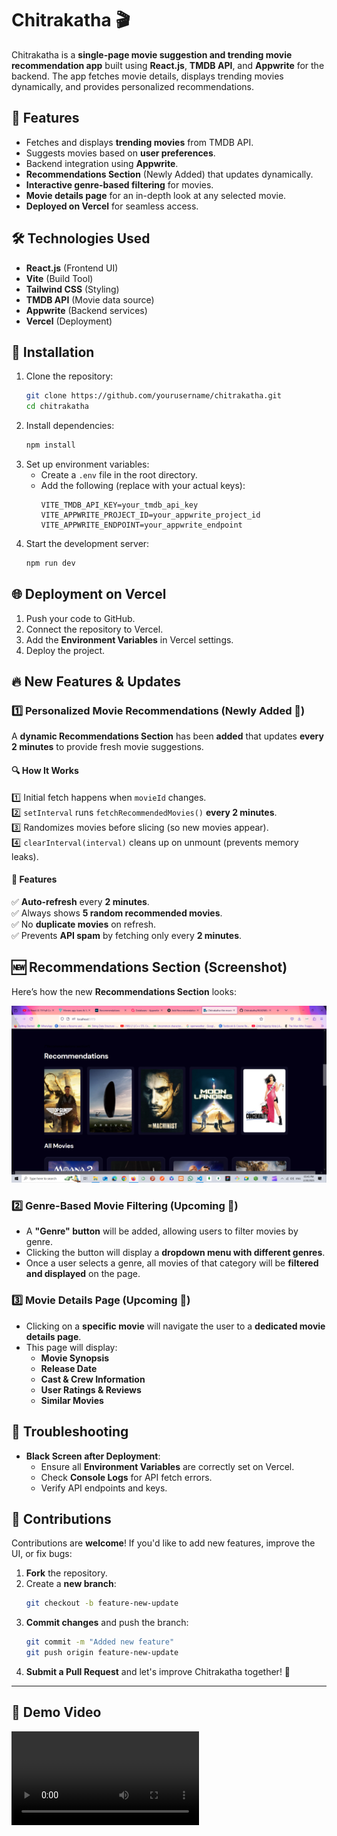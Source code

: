# **Chitrakatha** 🎬  

Chitrakatha is a **single-page movie suggestion and trending movie recommendation app** built using **React.js**, **TMDB API**, and **Appwrite** for the backend. The app fetches movie details, displays trending movies dynamically, and provides personalized recommendations.  

## 🚀 **Features**  
- Fetches and displays **trending movies** from TMDB API.  
- Suggests movies based on **user preferences**.  
- Backend integration using **Appwrite**.  
- **Recommendations Section** (Newly Added) that updates dynamically.  
- **Interactive genre-based filtering** for movies.  
- **Movie details page** for an in-depth look at any selected movie.  
- **Deployed on Vercel** for seamless access.  

## 🛠️ **Technologies Used**  
- **React.js** (Frontend UI)  
- **Vite** (Build Tool)  
- **Tailwind CSS** (Styling)  
- **TMDB API** (Movie data source)  
- **Appwrite** (Backend services)  
- **Vercel** (Deployment)  

## 📌 **Installation**  
1. Clone the repository:  
   ```sh
   git clone https://github.com/yourusername/chitrakatha.git
   cd chitrakatha
   ```  
2. Install dependencies:  
   ```sh
   npm install
   ```  
3. Set up environment variables:  
   - Create a `.env` file in the root directory.  
   - Add the following (replace with your actual keys):  
     ```env
     VITE_TMDB_API_KEY=your_tmdb_api_key
     VITE_APPWRITE_PROJECT_ID=your_appwrite_project_id
     VITE_APPWRITE_ENDPOINT=your_appwrite_endpoint
     ```  
4. Start the development server:  
   ```sh
   npm run dev
   ```  

## 🌐 **Deployment on Vercel**  
1. Push your code to GitHub.  
2. Connect the repository to Vercel.  
3. Add the **Environment Variables** in Vercel settings.  
4. Deploy the project.  

## 🔥 **New Features & Updates**  
### **1️⃣ Personalized Movie Recommendations (Newly Added 🎉)**  
A **dynamic Recommendations Section** has been **added** that updates **every 2 minutes** to provide fresh movie suggestions.  

#### 🔍 **How It Works**  
1️⃣ Initial fetch happens when `movieId` changes.  
2️⃣ `setInterval` runs `fetchRecommendedMovies()` **every 2 minutes**.  
3️⃣ Randomizes movies before slicing (so new movies appear).  
4️⃣ `clearInterval(interval)` cleans up on unmount (prevents memory leaks).  

#### 🚀 **Features**  
✅ **Auto-refresh** every **2 minutes**.  
✅ Always shows **5 random recommended movies**.  
✅ No **duplicate movies** on refresh.  
✅ Prevents **API spam** by fetching only every **2 minutes**.  

## 🆕 Recommendations Section (Screenshot)
Here’s how the new **Recommendations Section** looks:

![Recommendations Section](src/assets/recommendations.png)


### **2️⃣ Genre-Based Movie Filtering (Upcoming 🚧)**  
- A **"Genre" button** will be added, allowing users to filter movies by genre.  
- Clicking the button will display a **dropdown menu with different genres**.  
- Once a user selects a genre, all movies of that category will be **filtered and displayed** on the page.  

### **3️⃣ Movie Details Page (Upcoming 🚧)**  
- Clicking on a **specific movie** will navigate the user to a **dedicated movie details page**.  
- This page will display:
  - **Movie Synopsis**  
  - **Release Date**  
  - **Cast & Crew Information**  
  - **User Ratings & Reviews**  
  - **Similar Movies**  

## 🐞 **Troubleshooting**  
- **Black Screen after Deployment**:  
  - Ensure all **Environment Variables** are correctly set on Vercel.  
  - Check **Console Logs** for API fetch errors.  
  - Verify API endpoints and keys.  

## 🤝 **Contributions**  
Contributions are **welcome**! If you'd like to add new features, improve the UI, or fix bugs:  
1. **Fork** the repository.  
2. Create a **new branch**:  
   ```sh
   git checkout -b feature-new-update
   ```  
3. **Commit changes** and push the branch:  
   ```sh
   git commit -m "Added new feature"
   git push origin feature-new-update
   ```  
4. **Submit a Pull Request** and let's improve Chitrakatha together! 🚀  

---
## 🎥 Demo Video  
![Watch the Demo](src/assets/chitrakatha-demo.mp4)  
